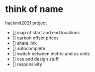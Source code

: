 # think of name
hackmit2021 project

- [] map of start and end locations
- [] carbon offset prices
- [] share link
- [] autocomplete
- [] switch between metric and us units 
- [] css and design stuff
- [] responsivity
